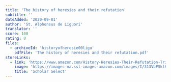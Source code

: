 ```yaml
---
title: 'The history of heresies and their refutation'
subtitle: ''
dateAdded: '2020-09-01'
author: 'St. Alphonsus de Liguori'
translator: ''
score: 100
rating: 0
files:
  - archiveId: 'historyofheresie00ligu'
    pdfFile: 'The history of heresies and their refutation.pdf'
storeLinks:
  - link: 'https://www.amazon.com/History-Heresies-Their-Refutation-Triumph/dp/1340660229'
    image: 'https://images-na.ssl-images-amazon.com/images/I/313VbPSklHL._SX313_BO1,204,203,200_.jpg'
    title: 'Scholar Select'
---
```


